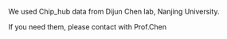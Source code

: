 We used Chip_hub data from Dijun Chen lab, Nanjing University.

If you need them, please contact with Prof.Chen

